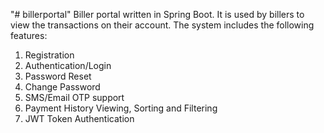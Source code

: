 "# billerportal" 
Biller portal written in Spring Boot. It is used by billers to view the transactions on their account.
The system includes the following features:
1. Registration
2. Authentication/Login
3. Password Reset
4. Change Password
5. SMS/Email OTP support
6. Payment History Viewing, Sorting and Filtering
7. JWT Token Authentication
